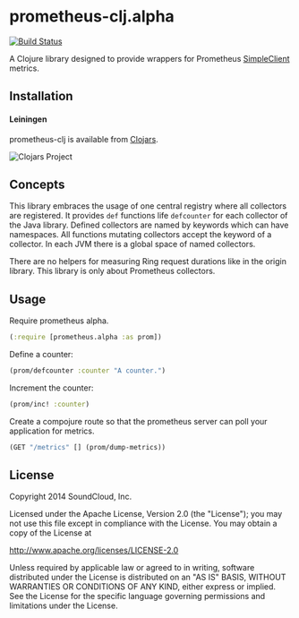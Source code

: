 # prometheus-clj.alpha

[![Build Status](https://travis-ci.org/alexanderkiel/prometheus-clj.alpha.svg?branch=master)](https://travis-ci.org/alexanderkiel/prometheus-clj.alpha)

A Clojure library designed to provide wrappers for Prometheus [SimpleClient](https://github.com/prometheus/client_java) metrics.

## Installation

#### Leiningen

prometheus-clj is available from [Clojars](https://clojars.org/org.clojars.akiel/prometheus-clj.alpha).

![Clojars Project](http://clojars.org/org.clojars.akiel/prometheus-clj.alpha/latest-version.svg)

## Concepts

This library embraces the usage of one central registry where all collectors are registered. It provides `def` functions life `defcounter` for each collector of the Java library. Defined collectors are named by keywords which can have namespaces. All functions mutating collectors accept the keyword of a collector. In each JVM there is a global space of named collectors.

There are no helpers for measuring Ring request durations like in the origin library. This library is only about Prometheus collectors.

## Usage

Require prometheus alpha.

```clojure
(:require [prometheus.alpha :as prom])
```

Define a counter:

```clojure
(prom/defcounter :counter "A counter.")
```

Increment the counter:

```clojure
(prom/inc! :counter)
```

Create a compojure route so that the prometheus server can poll your application for metrics.

```clojure
(GET "/metrics" [] (prom/dump-metrics))
```

## License

Copyright 2014 SoundCloud, Inc.

Licensed under the Apache License, Version 2.0 (the "License");
you may not use this file except in compliance with the License.
You may obtain a copy of the License at

<http://www.apache.org/licenses/LICENSE-2.0>

Unless required by applicable law or agreed to in writing, software
distributed under the License is distributed on an "AS IS" BASIS,
WITHOUT WARRANTIES OR CONDITIONS OF ANY KIND, either express or implied.
See the License for the specific language governing permissions and
limitations under the License.

